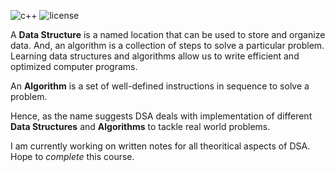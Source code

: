 <img alt="c++" src="https://img.shields.io/badge/Coded%20on%20-C%2B%2B-blue"/> <img alt ="license" src ="https://img.shields.io/github/license/kanitmann/DSA_mastery"/>

A **Data Structure** is a named location that can be used to store and organize data. And, an algorithm is a collection of steps to solve a particular problem. Learning data structures and algorithms allow us to write efficient and optimized computer programs. 

An **Algorithm** is a set of well-defined instructions in sequence to solve a problem.

Hence, as the name suggests DSA deals with implementation of different **Data Structures** and **Algorithms** to tackle real world problems.

I am currently working on written notes for all theoritical aspects of DSA. Hope to *complete* this course.